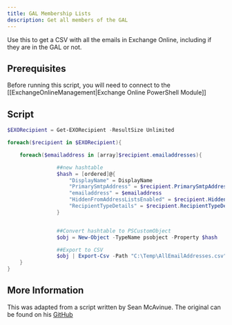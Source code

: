 ```yaml
---
title: GAL Membership Lists
description: Get all members of the GAL
---
```


Use this to get a CSV with all the emails in Exchange Online, including if they are in the GAL or not.

## Prerequisites

Before running this script, you will need to connect to the [[ExchangeOnlineManagement|Exchange Online PowerShell Module]]

## Script

```PowerShell
$EXORecipient = Get-EXORecipient -ResultSize Unlimited

foreach($recipient in $EXORecipient){

    foreach($emailaddress in [array]$recipient.emailaddresses){

                ##new hashtable
                $hash = [ordered]@{
                    "DisplayName" = DisplayName
                    "PrimarySmtpAddress" = $recipient.PrimarySmtpAddress
                    "emailaddress" = $emailaddress
                    "HiddenFromAddressListsEnabled" = $recipient.HiddenFromAddressListsEnabled
                    "RecipientTypeDetails" = $recipient.RecipientTypeDetails
                }


                ##Convert hashtable to PSCustomObject
                $obj = New-Object -TypeName psobject -Property $hash

                ##Export to CSV
                $obj | Export-Csv -Path "C:\Temp\AllEmailAddresses.csv" -Append -NoTypeInformation
    }
}
```

## More Information

This was adapted from a script written by Sean McAvinue. The original can be found on his [GitHub](https://github.com/smcavinue/AdminSeanMc/blob/master/Exchange%20Online%20Scripts/Get-AllemailAddresses.ps1)
